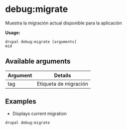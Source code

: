 # debug:migrate
Muestra la migración actual disponible para la aplicación

**Usage:**
```
drupal debug:migrate [arguments]
mid
```

## Available arguments
Argument | Details
---------|-------------
tag | Etiqueta de migración

## Examples
* Displays current migration
```
drupal debug:migrate
```
